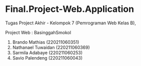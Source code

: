 # Final.Project-Web.Application
Tugas Project Akhir - Kelompok 7 (Pemrograman Web Kelas B),

Project Web : BasinggahSmokol
1. Brando Mathias (220211060351)
2. Nathanael Tuwaidan (220211060369)
3. Sarmila Adabaye (220211060253)
4. Savio Palendeng (220211060043)
